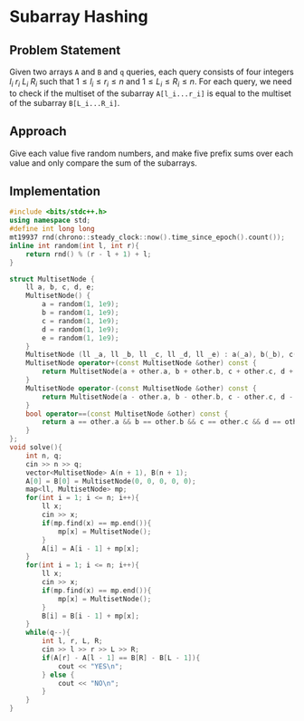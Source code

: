 # Subarray Hashing

## Problem Statement

Given two arrays `A` and `B` and `q` queries, each query consists of four integers $l_i$ $r_i$ $L_i$ $R_i$ such that $1 \leq l_i \leq r_i \leq n$ and $1 \leq L_i \leq R_i \leq n$. For each query, we need to check if the multiset of the subarray `A[l_i...r_i]` is equal to the multiset of the subarray `B[L_i...R_i]`.

## Approach

Give each value five random numbers, and make five prefix sums over each value and only compare the sum of the subarrays.

## Implementation

```cpp
#include <bits/stdc++.h>
using namespace std;
#define int long long
mt19937 rnd(chrono::steady_clock::now().time_since_epoch().count());
inline int random(int l, int r){
    return rnd() % (r - l + 1) + l;
}

struct MultisetNode {
    ll a, b, c, d, e;
    MultisetNode() {
        a = random(1, 1e9);
        b = random(1, 1e9);
        c = random(1, 1e9);
        d = random(1, 1e9);
        e = random(1, 1e9);
    }
    MultisetNode (ll _a, ll _b, ll _c, ll _d, ll _e) : a(_a), b(_b), c(_c), d(_d), e(_e) {}
    MultisetNode operator+(const MultisetNode &other) const {
        return MultisetNode(a + other.a, b + other.b, c + other.c, d + other.d, e + other.e);
    }
    MultisetNode operator-(const MultisetNode &other) const {
        return MultisetNode(a - other.a, b - other.b, c - other.c, d - other.d, e - other.e);
    }
    bool operator==(const MultisetNode &other) const {
        return a == other.a && b == other.b && c == other.c && d == other.d && e == other.e;
    }
};
void solve(){
    int n, q;
    cin >> n >> q;
    vector<MultisetNode> A(n + 1), B(n + 1);
    A[0] = B[0] = MultisetNode(0, 0, 0, 0, 0);
    map<ll, MultisetNode> mp;
    for(int i = 1; i <= n; i++){
        ll x;
        cin >> x;
        if(mp.find(x) == mp.end()){
            mp[x] = MultisetNode();
        }
        A[i] = A[i - 1] + mp[x];
    }
    for(int i = 1; i <= n; i++){
        ll x;
        cin >> x;
        if(mp.find(x) == mp.end()){
            mp[x] = MultisetNode();
        }
        B[i] = B[i - 1] + mp[x];
    }
    while(q--){
        int l, r, L, R;
        cin >> l >> r >> L >> R;
        if(A[r] - A[l - 1] == B[R] - B[L - 1]){
            cout << "YES\n";
        } else {
            cout << "NO\n";
        }
    }
}
```
